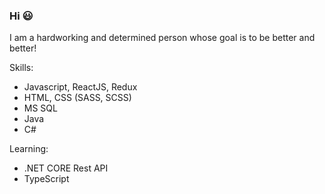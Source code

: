 ### Hi 😃

I am a hardworking and determined person whose goal is to be better and better!

Skills:
- Javascript, ReactJS, Redux
- HTML, CSS (SASS, SCSS)
- MS SQL
- Java
- C#

Learning:
- .NET CORE Rest API
- TypeScript

<!--
**damiangul/damiangul** is a ✨ _special_ ✨ repository because its `README.md` (this file) appears on your GitHub profile.

Here are some ideas to get you started:

- 🔭 I’m currently working on ...
- 🌱 I’m currently learning ...
- 👯 I’m looking to collaborate on ...
- 🤔 I’m looking for help with ...
- 💬 Ask me about ...
- 📫 How to reach me: ...
- 😄 Pronouns: ...
- ⚡ Fun fact: ...
-->
